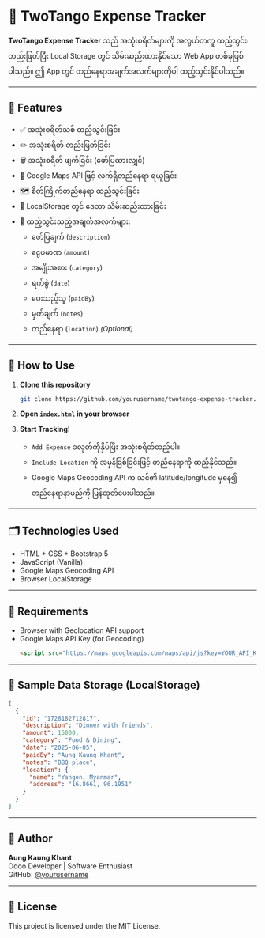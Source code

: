 
# 📘 TwoTango Expense Tracker

**TwoTango Expense Tracker** သည် အသုံးစရိတ်များကို အလွယ်တကူ ထည့်သွင်း၊ တည်းဖြတ်ပြီး Local Storage တွင် သိမ်းဆည်းထားနိုင်သော Web App တစ်ခုဖြစ်ပါသည်။ ဤ App တွင် တည်နေရာအချက်အလက်များကိုပါ ထည့်သွင်းနိုင်ပါသည်။

---

## 🔧 Features

- ✅ အသုံးစရိတ်သစ် ထည့်သွင်းခြင်း
- ✏️ အသုံးစရိတ် တည်းဖြတ်ခြင်း
- 🗑 အသုံးစရိတ် ဖျက်ခြင်း (ဖော်ပြထားလျှင်)
- 📍 Google Maps API ဖြင့် လက်ရှိတည်နေရာ ရယူခြင်း
- 🗺 စိတ်ကြိုက်တည်နေရာ ထည့်သွင်းခြင်း
- 🧠 LocalStorage တွင် ဒေတာ သိမ်းဆည်းထားခြင်း
- 🧾 ထည့်သွင်းသည့်အချက်အလက်များ:
  - ဖော်ပြချက် (`description`)
  - ငွေပမာဏ (`amount`)
  - အမျိုးအစား (`category`)
  - ရက်စွဲ (`date`)
  - ပေးသည့်သူ (`paidBy`)
  - မှတ်ချက် (`notes`)
  - တည်နေရာ (`location`) *(Optional)*

---

## 🚀 How to Use

1. **Clone this repository**
   ```bash
   git clone https://github.com/yourusername/twotango-expense-tracker.git
   ```

2. **Open `index.html` in your browser**

3. **Start Tracking!**
   - `Add Expense` ခလုတ်ကိုနှိပ်ပြီး အသုံးစရိတ်ထည့်ပါ။
   - `Include Location` ကို အမှန်ခြစ်ခြင်းဖြင့် တည်နေရာကို ထည့်နိုင်သည်။
   - Google Maps Geocoding API က သင်၏ latitude/longitude မှနေ၍ တည်နေရာနာမည်ကို ပြန်ထုတ်ပေးပါသည်။

---

## 🗂 Technologies Used

- HTML + CSS + Bootstrap 5
- JavaScript (Vanilla)
- Google Maps Geocoding API
- Browser LocalStorage

---

## 🔐 Requirements

- Browser with Geolocation API support
- Google Maps API Key (for Geocoding)
  ```html
  <script src="https://maps.googleapis.com/maps/api/js?key=YOUR_API_KEY&libraries=places"></script>
  ```

---

## 📎 Sample Data Storage (LocalStorage)
```json
[
  {
    "id": "1728182712817",
    "description": "Dinner with friends",
    "amount": 15000,
    "category": "Food & Dining",
    "date": "2025-06-05",
    "paidBy": "Aung Kaung Khant",
    "notes": "BBQ place",
    "location": {
      "name": "Yangon, Myanmar",
      "address": "16.8661, 96.1951"
    }
  }
]
```

---

## 💬 Author

**Aung Kaung Khant**  
Odoo Developer | Software Enthusiast  
GitHub: [@yourusername](https://github.com/yourusername)

---

## 📄 License

This project is licensed under the MIT License.
